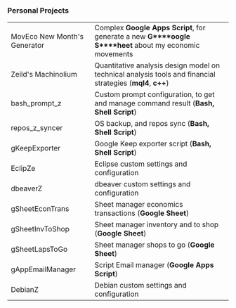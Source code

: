 ### Personal Projects
|||
|-|-|
|MovEco New Month's Generator|Complex **Google Apps Script**, for generate a new **G****oogle** **S****heet** about my economic movements|
Zeild's Machinolium|Quantitative analysis design model on technical analysis tools and financial strategies (**mql4**, **c++**)|
|bash_prompt_z|Custom prompt configuration, to get and manage command result (**Bash,** **Shell Script**)|
|repos_z_syncer|OS backup, and repos sync (**Bash,** **Shell Script**)|
|gKeepExporter|Google Keep exporter script (**Bash,** **Shell Script**)|
|EclipZe|Eclipse custom settings and configuration|
|dbeaverZ|dbeaver custom settings and configuration|
|gSheetEconTrans|Sheet manager economics transactions (**Google Sheet**)|
|gSheetInvToShop|Sheet manager inventory and to shop (**Google Sheet**)|
|gSheetLapsToGo|Sheet manager shops to go (**Google Sheet**)|
|gAppEmailManager|Script Email manager (**Google Apps Script**)|
|DebianZ|Debian custom settings and configuration|
